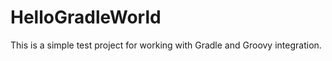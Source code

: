HelloGradleWorld
================

This is a simple test project for working with Gradle and Groovy integration. 
